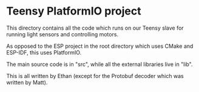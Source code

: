 # Teensy PlatformIO project
This directory contains all the code which runs on our Teensy slave for running light sensors and controlling motors.

As opposed to the ESP project in the root directory which uses CMake and ESP-IDF, this uses PlatformIO.

The main source code is in "src", while all the external libraries live in "lib".

This is all written by Ethan (except for the Protobuf decoder which was written by Matt).